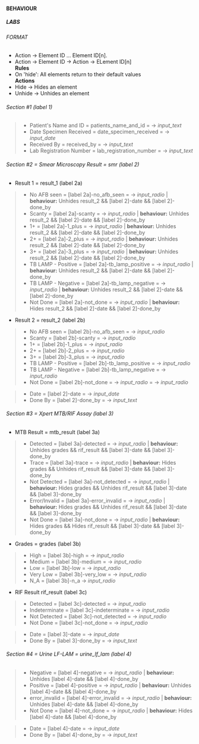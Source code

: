 #### BEHAVIOUR
##### LABS
###### FORMAT
- Action -> Element ID ... Element ID[n].
- Action -> Element ID -> Action -> ELement ID[n]\
**Rules**
- On 'hide': All elements return to their default values\
**Actions**
- Hide -> Hides an element
- Unhide -> Unhides an element
###### Section #1 (label 1)
> - Patient's Name and ID = patients_name_and_id = -> _input_text_
> - Date Specimen Received = date_specimen_received = -> _input_date_
> - Received By = received_by = -> _input_text_
> - Lab Registration Number = lab_registration_number = -> _input_text_

###### Section #2 = Smear Microscopy Result = smr (label 2)
- Result 1 = result_1 (label 2a)
> - No AFB seen = [label 2a]-no_afb_seen = -> _input_radio_ | **behaviour:** Unhides result_2 && [label 2]-date && [label 2]-done_by
> - Scanty = [label 2a]-scanty = -> _input_radio_ | **behaviour:** Unhides result_2 && [label 2]-date && [label 2]-done_by
> - 1+ = [label 2a]-1_plus = -> _input_radio_ | **behaviour:** Unhides result_2 && [label 2]-date && [label 2]-done_by
> - 2+ = [label 2a]-2_plus = -> _input_radio_ | **behaviour:** Unhides result_2 && [label 2]-date && [label 2]-done_by
> - 3+ = [label 2a]-3_plus = -> _input_radio_ | **behaviour:** Unhides result_2 && [label 2]-date && [label 2]-done_by
> - TB LAMP - Positive = [label 2a]-tb_lamp_positive = -> _input_radio_ | **behaviour:** Unhides result_2  && [label 2]-date && [label 2]-done_by
> - TB LAMP - Negative = [label 2a]-tb_lamp_negative = -> _input_radio_ | **behaviour:** Unhides result_2  && [label 2]-date && [label 2]-done_by
> - Not Done = [label 2a]-not_done = -> _input_radio_ | **behaviour:** Hides result_2 && [label 2]-date && [label 2]-done_by

- Result 2 = result_2 (label 2b)
> - No AFB seen = [label 2b]-no_afb_seen = -> _input_radio_
> - Scanty = [label 2b]-scanty = -> _input_radio_
> - 1+ = [label 2b]-1_plus = -> _input_radio_
> - 2+ = [label 2b]-2_plus = -> _input_radio_
> - 3+ = [label 2b]-3_plus = -> _input_radio_
> - TB LAMP - Positive = [label 2b]-tb_lamp_positive = -> _input_radio_
> - TB LAMP - Negative = [label 2b]-tb_lamp_negative = -> _input_radio_
> - Not Done = [label 2b]-not_done = -> _input_radio_ = -> _input_radio_

> - Date = [label 2]-date = -> _input_date_
> - Done By = [label 2]-done_by = -> _input_text_

###### Section #3 = Xpert MTB/RIF Assay (label 3)
- MTB Result = mtb_result (label 3a)
> - Detected = [label 3a]-detected = -> _input_radio_ | **behaviour:** Unhides grades && rif_result && [label 3]-date && [label 3]-done_by
> - Trace = [label 3a]-trace = -> _input_radio_ | **behaviour:** Hides grades && Unhides rif_result && [label 3]-date && [label 3]-done_by
> - Not Detected = [label 3a]-not_detected = -> _input_radio_ | **behaviour:** Hides grades && Unhides rif_result && [label 3]-date && [label 3]-done_by
> - Error/Invalid = [label 3a]-error_invalid = -> _input_radio_ | **behaviour:** Hides grades && Unhides rif_result && [label 3]-date && [label 3]-done_by
> - Not Done = [label 3a]-not_done = -> _input_radio_ | **behaviour:** Hides grades && Hides rif_result && [label 3]-date && [label 3]-done_by

- Grades = grades (label 3b)
> - High = [label 3b]-high = -> _input_radio_
> - Medium = [label 3b]-medium = -> _input_radio_
> - Low = [label 3b]-low = -> _input_radio_
> - Very Low = [label 3b]-very_low = -> _input_radio_
> - N_A = [label 3b]-n_a -> _input_radio_

- RIF Result rif_result (label 3c)
> - Detected = [label 3c]-detected = -> _input_radio_
> - Indeterminate = [label 3c]-indeterminate = -> _input_radio_
> - Not Detected = [label 3c]-not_detected = -> _input_radio_
> - Not Done = [label 3c]-not_done = -> _input_radio_

> - Date = [label 3]-date = -> _input_date_
> - Done By = [label 3]-done_by = -> _input_text_

###### Section #4 = Urine LF-LAM = urine_lf_lam (label 4)
> - Negative = [label 4]-negative = -> _input_radio_ | **behaviour:** Unhides [label 4]-date && [label 4]-done_by
> - Positive = [label 4]-positive = -> _input_radio_ | **behaviour:** Unhides [label 4]-date && [label 4]-done_by
> - error_invalid = [label 4]-error_invalid = -> _input_radio_ | **behaviour:** Unhides [label 4]-date && [label 4]-done_by
> - Not Done = [label 4]-not_done = -> _input_radio_ | **behaviour:** Hides [label 4]-date && [label 4]-done_by

> - Date = [label 4]-date = -> _input_date_
> - Done By = [label 4]-done_by = -> _input_text_

